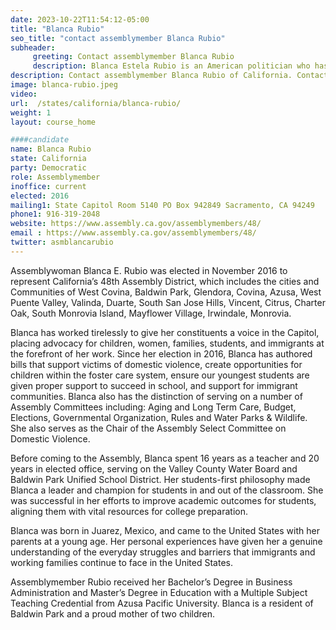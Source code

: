 ```yaml
---
date: 2023-10-22T11:54:12-05:00
title: "Blanca Rubio"
seo_title: "contact assemblymember Blanca Rubio"
subheader:
     greeting: Contact assemblymember Blanca Rubio
     description: Blanca Estela Rubio is an American politician who has been serving in the California State Assembly since 2016. A member of the Democratic Party, she represents the 48th Assembly District.
description: Contact assemblymember Blanca Rubio of California. Contact information for Blanca Rubio includes email address, phone number, and mailing address.
image: blanca-rubio.jpeg
video:
url:  /states/california/blanca-rubio/
weight: 1
layout: course_home

####candidate
name: Blanca Rubio
state: California
party: Democratic
role: Assemblymember
inoffice: current
elected: 2016
mailing1: State Capitol Room 5140 PO Box 942849 Sacramento, CA 94249
phone1: 916-319-2048
website: https://www.assembly.ca.gov/assemblymembers/48/
email : https://www.assembly.ca.gov/assemblymembers/48/
twitter: asmblancarubio
---
```


Assemblywoman Blanca E. Rubio was elected in November 2016 to represent California’s 48th Assembly District, which includes the cities and Communities of West Covina, Baldwin Park, Glendora, Covina, Azusa, West Puente Valley, Valinda, Duarte, South San Jose Hills, Vincent, Citrus, Charter Oak, South Monrovia Island, Mayflower Village, Irwindale, Monrovia.

Blanca has worked tirelessly to give her constituents a voice in the Capitol, placing advocacy for children, women, families, students, and immigrants at the forefront of her work. Since her election in 2016, Blanca has authored bills that support victims of domestic violence, create opportunities for children within the foster care system, ensure our youngest students are given proper support to succeed in school, and support for immigrant communities. Blanca also has the distinction of serving on a number of Assembly Committees including: Aging and Long Term Care, Budget, Elections, Governmental Organization, Rules and Water Parks & Wildlife. She also serves as the Chair of the Assembly Select Committee on Domestic Violence.

Before coming to the Assembly, Blanca spent 16 years as a teacher and 20 years in elected office, serving on the Valley County Water Board and Baldwin Park Unified School District. Her students-first philosophy made Blanca a leader and champion for students in and out of the classroom. She was successful in her efforts to improve academic outcomes for students, aligning them with vital resources for college preparation.

Blanca was born in Juarez, Mexico, and came to the United States with her parents at a young age.  Her personal experiences have given her a genuine understanding of the everyday struggles and barriers that immigrants and working families continue to face in the United States.

Assemblymember Rubio received her Bachelor’s Degree in Business Administration and Master’s Degree in Education with a Multiple Subject Teaching Credential from Azusa Pacific University. Blanca is a resident of Baldwin Park and a proud mother of two children.
